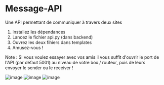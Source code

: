 # Message-API
Une API permettant de communiquer à travers deux sites

1. Installez les dépendances
2. Lancez le fichier api.py (dans backend)
3. Ouvrez les deux fihiers dans templates
4. Amusez-vous !

Note : SI vous voulez essayer avec vos amis il vous suffit d'ouvrir le port de l'API (par défaut 5001) au niveau de votre box / routeur, puis de leurs envoyer le sender ou le receiver !



![image](https://github.com/user-attachments/assets/a3b89d2d-b56e-44be-92cb-f374b0de098b)
![image](https://github.com/user-attachments/assets/c1ebfb53-711f-4c83-aa93-b1271d4cada6)
![image](https://github.com/user-attachments/assets/a87f7273-b459-4043-a9ee-5822f2d6aecb)


